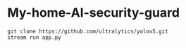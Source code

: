 # My-home-AI-security-guard
```
git clone https://github.com/ultralytics/yolov5.git
stream run app.py
```
